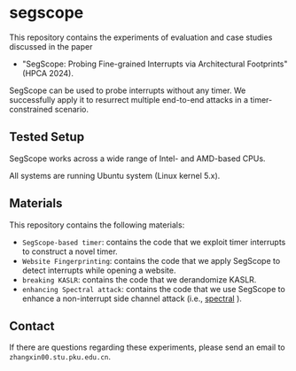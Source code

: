 # segscope
This repository contains the experiments of evaluation and case studies discussed in the paper  
* "SegScope: Probing Fine-grained Interrupts via Architectural Footprints" (HPCA 2024).
  
SegScope can be used to probe interrupts without any timer. We successfully apply it to resurrect multiple end-to-end attacks in a timer-constrained scenario.

## Tested Setup

SegScope works across a wide range of Intel- and AMD-based CPUs.

All systems are running Ubuntu system (Linux kernel 5.x).


## Materials
This repository contains the following materials:

* `SegScope-based timer`: contains the code that we exploit timer interrupts to construct a novel timer.
* `Website Fingerprinting`: contains the code that we apply SegScope to detect interrupts while opening a website.
* `breaking KASLR`: contains the code that we derandomize KASLR.
* `enhancing Spectral attack`: contains the code that we use SegScope to enhance a non-interrupt side channel attack (i.e., [spectral](https://github.com/cispa/mwait) ).

## Contact
If there are questions regarding these experiments, please send an email to `zhangxin00.stu.pku.edu.cn`.
